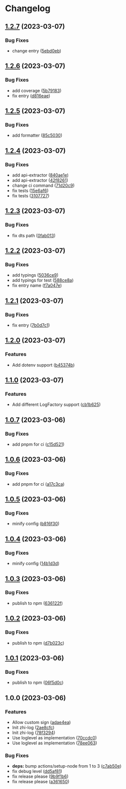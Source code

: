 # Changelog

## [1.2.7](https://github.com/terwer/zhi-log/compare/v1.2.6...v1.2.7) (2023-03-07)


### Bug Fixes

* change entry ([5ebd0eb](https://github.com/terwer/zhi-log/commit/5ebd0eb1c8ef38022cc0609ce263b9ac1021c026))

## [1.2.6](https://github.com/terwer/zhi-log/compare/v1.2.5...v1.2.6) (2023-03-07)


### Bug Fixes

* add coverage ([5b79183](https://github.com/terwer/zhi-log/commit/5b79183593cb2e0d988c90ba21429f4f2b17a39b))
* fix entry ([d816eae](https://github.com/terwer/zhi-log/commit/d816eaec72d1d90f825fc11d8b7b5d6a9b3c8876))

## [1.2.5](https://github.com/terwer/zhi-log/compare/v1.2.4...v1.2.5) (2023-03-07)


### Bug Fixes

* add formatter ([85c5030](https://github.com/terwer/zhi-log/commit/85c50304b1b7f0647ae48747dd93aa6c7947d0b4))

## [1.2.4](https://github.com/terwer/zhi-log/compare/v1.2.3...v1.2.4) (2023-03-07)


### Bug Fixes

* add api-extractor ([840ae1e](https://github.com/terwer/zhi-log/commit/840ae1e82a60777ac1177582d1c85dd7eb357033))
* add api-extractor ([42f8261](https://github.com/terwer/zhi-log/commit/42f8261c74e73a07cb1a6825167490971ed769eb))
* change ci command ([71d20c9](https://github.com/terwer/zhi-log/commit/71d20c9a396166f82d29bccd5f76c2068029ea5b))
* fix tests ([15e6af6](https://github.com/terwer/zhi-log/commit/15e6af633dc50e5f6a80f23692a74307292d9e60))
* fix tests ([3107727](https://github.com/terwer/zhi-log/commit/310772747be3c8f78e6c12577c85618590f75acc))

## [1.2.3](https://github.com/terwer/zhi-log/compare/v1.2.2...v1.2.3) (2023-03-07)

### Bug Fixes

- fix dts path ([0fab013](https://github.com/terwer/zhi-log/commit/0fab0137ab261f9756c4d0fd865a585d72a1508a))

## [1.2.2](https://github.com/terwer/zhi-log/compare/v1.2.1...v1.2.2) (2023-03-07)

### Bug Fixes

- add typings ([5036ce9](https://github.com/terwer/zhi-log/commit/5036ce945e653b65ff8f222ea28168df55eff511))
- add typings for test ([588ce8a](https://github.com/terwer/zhi-log/commit/588ce8a637252808d74b79c7937679520c0b9a08))
- fix entry name ([f7a047e](https://github.com/terwer/zhi-log/commit/f7a047e2fc321d1464f54b0644a1507818bcbce9))

## [1.2.1](https://github.com/terwer/zhi-log/compare/v1.2.0...v1.2.1) (2023-03-07)

### Bug Fixes

- fix entry ([7b0d7c1](https://github.com/terwer/zhi-log/commit/7b0d7c1ae5a6ecb984aa32cdc6b7a6309fe3a851))

## [1.2.0](https://github.com/terwer/zhi-log/compare/v1.1.0...v1.2.0) (2023-03-07)

### Features

- Add dotenv support ([b45374b](https://github.com/terwer/zhi-log/commit/b45374b536cf0cc7de99152437a774d8f77b0574))

## [1.1.0](https://github.com/terwer/zhi-log/compare/v1.0.7...v1.1.0) (2023-03-07)

### Features

- Add different LogFactory support ([cb1b625](https://github.com/terwer/zhi-log/commit/cb1b625cdd4bd8ee837ae2ab408dfc75cdcbfba0))

## [1.0.7](https://github.com/terwer/zhi-log/compare/v1.0.6...v1.0.7) (2023-03-06)

### Bug Fixes

- add pnpm for ci ([c15d521](https://github.com/terwer/zhi-log/commit/c15d521c87979de6ed742ffb4b375a54679f6b0f))

## [1.0.6](https://github.com/terwer/zhi-log/compare/v1.0.5...v1.0.6) (2023-03-06)

### Bug Fixes

- add pnpm for ci ([a17c3ca](https://github.com/terwer/zhi-log/commit/a17c3ca9462381a49d9971297eef9da37a284c9d))

## [1.0.5](https://github.com/terwer/zhi-log/compare/v1.0.4...v1.0.5) (2023-03-06)

### Bug Fixes

- minify config ([b816f30](https://github.com/terwer/zhi-log/commit/b816f3050d3b03090e881ed66da3619ff44bca78))

## [1.0.4](https://github.com/terwer/zhi-log/compare/v1.0.3...v1.0.4) (2023-03-06)

### Bug Fixes

- minify config ([14b1d3d](https://github.com/terwer/zhi-log/commit/14b1d3dfcf666ad464a2a5a62783d1b41585baa2))

## [1.0.3](https://github.com/terwer/zhi-log/compare/v1.0.2...v1.0.3) (2023-03-06)

### Bug Fixes

- publish to npm ([636122f](https://github.com/terwer/zhi-log/commit/636122f6ae6ef447d9563ac945c3b3d654bfe584))

## [1.0.2](https://github.com/terwer/zhi-log/compare/v1.0.1...v1.0.2) (2023-03-06)

### Bug Fixes

- publish to npm ([d7b023c](https://github.com/terwer/zhi-log/commit/d7b023c2ce056be9fbfeeb118ac345fe7590ee8d))

## [1.0.1](https://github.com/terwer/zhi-log/compare/v1.0.0...v1.0.1) (2023-03-06)

### Bug Fixes

- publish to npm ([06f5d0c](https://github.com/terwer/zhi-log/commit/06f5d0c649ac8b785f499d0102491a2ae11513bd))

## 1.0.0 (2023-03-06)

### Features

- Allow custom sign ([adae4ea](https://github.com/terwer/zhi-log/commit/adae4eac202a01f5b285a8497fbd41cce6eadfa3))
- Init zhi-log ([2ae8cfc](https://github.com/terwer/zhi-log/commit/2ae8cfc702ae62d926981b6e5bf8bf4ca099ef26))
- Init zhi-log ([78f3294](https://github.com/terwer/zhi-log/commit/78f329436817d26aae31cbd6d9087f26a362d540))
- Use loglevel as implementation ([70ccdc0](https://github.com/terwer/zhi-log/commit/70ccdc041a5a5d6290af7c4e05df0af2dc94cdd9))
- Use loglevel as implementation ([78ee063](https://github.com/terwer/zhi-log/commit/78ee0630336feaf9c0add1ae118a88f61add542e))

### Bug Fixes

- **deps:** bump actions/setup-node from 1 to 3 ([c7ab50e](https://github.com/terwer/zhi-log/commit/c7ab50e057ddea1ef7a5a57c97c8eb6655544e93))
- fix debug level ([dd5af81](https://github.com/terwer/zhi-log/commit/dd5af817c9517809bbe7e9b72766f69f5bc05401))
- fix release please ([9b9f1b6](https://github.com/terwer/zhi-log/commit/9b9f1b6692dc5d41abd3f913e5adba5621d6a4fc))
- fix release please ([a361650](https://github.com/terwer/zhi-log/commit/a3616506fb780ab19cb1e95008e1d3e018a7bfa5))
